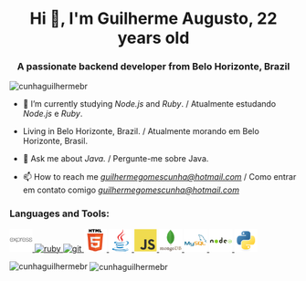 <h1 align="center">Hi 👋, I'm Guilherme Augusto, 22 years old</h1>
<h3 align="center">A passionate backend developer from Belo Horizonte, Brazil</h3>

<p align="left"> <img src="https://komarev.com/ghpvc/?username=cunhaguilhermebr&label=Profile%20views&color=0e75b6&style=flat" alt="cunhaguilhermebr" /> </p>

- 🌱 I’m currently studying *Node.js* and *Ruby*. / Atualmente estudando *Node.js* e *Ruby*.

- Living in Belo Horizonte, Brazil. / Atualmente morando em Belo Horizonte, Brasil.

- 💬 Ask me about *Java.* / Pergunte-me sobre Java.

- 📫 How to reach me *guilhermegomescunha@hotmail.com* / Como entrar em contato comigo *guilhermegomescunha@hotmail.com*


<h3 align="left">Languages and Tools:</h3>
<p align="left"> <a href="https://expressjs.com" target="_blank"> <img src="https://raw.githubusercontent.com/devicons/devicon/master/icons/express/express-original-wordmark.svg" alt="express" width="40" height="40"/> </a> <a href="https://git-scm.com/" target="_blank"> <img src="https://ih1.redbubble.net/image.213186038.0307/st,small,507x507-pad,600x600,f8f8f8.u3.jpg" alt="ruby" width="40" height="40"/> </a> <a href="https://git-scm.com/" target="_blank">  <img src="https://www.vectorlogo.zone/logos/git-scm/git-scm-icon.svg" alt="git" width="40" height="40"/> </a> <a href="https://www.w3.org/html/" target="_blank"> <img src="https://raw.githubusercontent.com/devicons/devicon/master/icons/html5/html5-original-wordmark.svg" alt="html5" width="40" height="40"/> </a> <a href="https://www.java.com" target="_blank"> <img src="https://raw.githubusercontent.com/devicons/devicon/master/icons/java/java-original.svg" alt="java" width="40" height="40"/> </a> <a href="https://developer.mozilla.org/en-US/docs/Web/JavaScript" target="_blank"> <img src="https://raw.githubusercontent.com/devicons/devicon/master/icons/javascript/javascript-original.svg" alt="javascript" width="40" height="40"/> </a> <a href="https://www.mongodb.com/" target="_blank"> <img src="https://raw.githubusercontent.com/devicons/devicon/master/icons/mongodb/mongodb-original-wordmark.svg" alt="mongodb" width="40" height="40"/> </a> <a href="https://www.mysql.com/" target="_blank"> <img src="https://raw.githubusercontent.com/devicons/devicon/master/icons/mysql/mysql-original-wordmark.svg" alt="mysql" width="40" height="40"/> </a> <a href="https://nodejs.org" target="_blank"> <img src="https://raw.githubusercontent.com/devicons/devicon/master/icons/nodejs/nodejs-original-wordmark.svg" alt="nodejs" width="40" height="40"/> </a> <a href="https://www.python.org" target="_blank"> <img src="https://raw.githubusercontent.com/devicons/devicon/master/icons/python/python-original.svg" alt="python" width="40" height="40"/> </a> </p>

<p><img align="left" src="https://github-readme-stats.vercel.app/api/top-langs?username=cunhaguilhermebr&show_icons=true&locale=en&layout=compact" alt="cunhaguilhermebr" /></p>

<p>&nbsp;<img align="center" src="https://github-readme-stats.vercel.app/api?username=cunhaguilhermebr&show_icons=true&locale=en" alt="cunhaguilhermebr" /></p>

